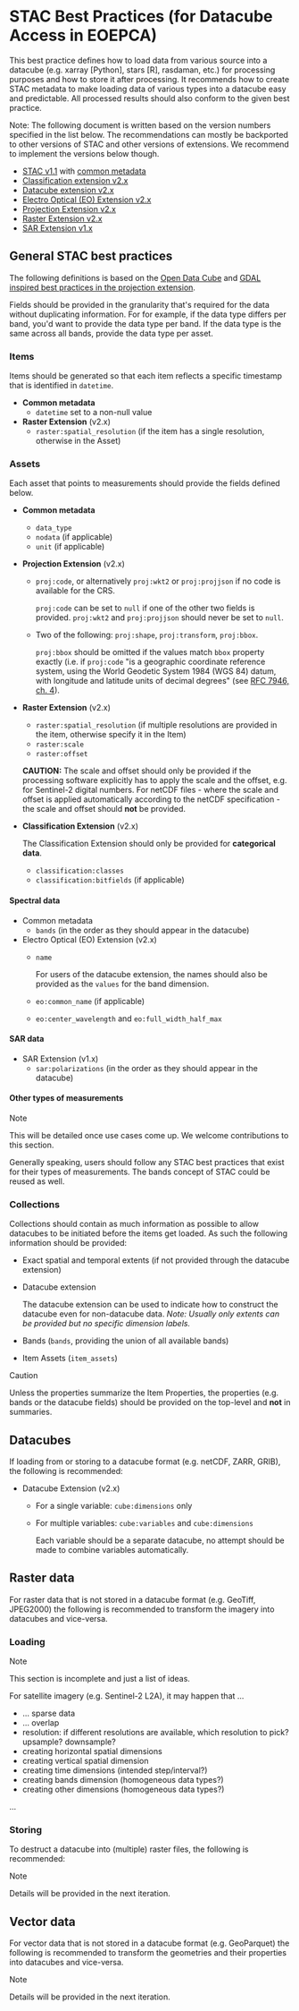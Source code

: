# STAC Best Practices (for Datacube Access in EOEPCA)

This best practice defines how to load data from various source into a datacube (e.g. xarray [Python], stars [R], rasdaman, etc.) for processing purposes and how to store it after processing. It recommends how to create STAC metadata to make loading data of various types into a datacube easy and predictable. All processed results should also conform to the given best practice.

Note: The following document is written based on the version numbers specified in the list below. The recommendations can mostly be backported to other versions of STAC and other versions of extensions. We recommend to implement the versions below though.

- [STAC v1.1](https://github.com/radiantearth/stac-spec/tree/v1.1.0) with [common metadata](https://github.com/radiantearth/stac-spec/blob/v1.1.0/commons/common-metadata.md)
- [Classification extension v2.x](https://github.com/stac-extensions/classification)
- [Datacube extension v2.x](https://github.com/stac-extensions/datacube)
- [Electro Optical (EO) Extension v2.x](https://github.com/stac-extensions/eo)
- [Projection Extension v2.x](https://github.com/stac-extensions/projection)
- [Raster Extension v2.x](https://github.com/stac-extensions/raster)
- [SAR Extension v1.x](https://github.com/stac-extensions/sar)

## General STAC best practices

The following definitions is based on the [Open Data Cube](https://odc-stac.readthedocs.io/en/latest/stac-best-practice.html) and [GDAL inspired best practices in the projection extension](https://github.com/stac-extensions/projection?tab=readme-ov-file#best-practices).

Fields should be provided in the granularity that's required for the data without duplicating information. For for example, if the data type differs per band, you'd want to provide the data type per band. If the data type is the same across all bands, provide the data type per asset.

### Items

Items should be generated so that each item reflects a specific timestamp that is identified in `datetime`.

- **Common metadata**
  - `datetime` set to a non-null value
- **Raster Extension** (v2.x)
  - `raster:spatial_resolution` (if the item has a single resolution, otherwise in the Asset)

### Assets

Each asset that points to measurements should provide the fields defined below. 

- **Common metadata**
  
  - `data_type`
  - `nodata` (if applicable)
  - `unit` (if applicable)
  
- **Projection Extension** (v2.x)
  
  - `proj:code`, or alternatively `proj:wkt2` or `proj:projjson` if no code is available for the CRS.
    
    `proj:code` can be set to `null` if one of the other two fields is provided. `proj:wkt2` and `proj:projjson` should never be set to `null`.
  - Two of the following: `proj:shape`, `proj:transform`, `proj:bbox`.
    
    `proj:bbox` should be omitted if the values match `bbox` property exactly (i.e. if `proj:code` "is a geographic coordinate reference system, using the World Geodetic System 1984 (WGS 84) datum, with longitude and latitude units of decimal degrees" (see [RFC 7946, ch. 4](https://datatracker.ietf.org/doc/html/rfc7946#section-4)).
  
- **Raster Extension** (v2.x)

  - `raster:spatial_resolution` (if multiple resolutions are provided in the item, otherwise specify it in the Item)
  - `raster:scale`
  - `raster:offset`

   **CAUTION:** The scale and offset should only be provided if the processing software explicitly has to apply the scale and the offset, e.g. for Sentinel-2 digital numbers. For netCDF files - where the scale and offset is applied automatically according to the netCDF specification - the scale and offset should **not** be provided.

- **Classification Extension** (v2.x)

  The Classification Extension should only be provided for **categorical data**.
  
  - `classification:classes`
  - `classification:bitfields` (if applicable)

#### Spectral data

- Common metadata
  - `bands` (in the order as they should appear in the datacube)
- Electro Optical (EO) Extension (v2.x)
  - `name`
    
     For users of the datacube extension, the names should also be provided as the `values` for the band dimension.
  - `eo:common_name` (if applicable)
  - `eo:center_wavelength` and `eo:full_width_half_max`

#### SAR data

- SAR Extension (v1.x)
  - `sar:polarizations` (in the order as they should appear in the datacube)

#### Other types of measurements

> [!NOTE] 
> This will be detailed once use cases come up. We welcome contributions to this section.
> 
> Generally speaking, users should follow any STAC best practices that exist for their types of measurements. The bands concept of STAC could be reused as well.

### Collections

Collections should contain as much information as possible to allow datacubes to be initiated before the items get loaded. As such the following information should be provided:

- Exact spatial and temporal extents (if not provided through the datacube extension)
- Datacube extension
  
  The datacube extension can be used to indicate how to construct the datacube even for non-datacube data. 
  *Note: Usually only extents can be provided but no specific dimension labels.*
- Bands (`bands`, providing the union of all available bands)
- Item Assets (`item_assets`)


> [!CAUTION]
> Unless the properties summarize the Item Properties, the properties (e.g. bands or the datacube fields) should be provided on the top-level and **not** in summaries.

## Datacubes

If loading from or storing to a datacube format (e.g. netCDF, ZARR, GRIB), the following is recommended:

- Datacube Extension (v2.x)
  - For a single variable: `cube:dimensions` only
  - For multiple variables: `cube:variables` and `cube:dimensions`
    
    Each variable should be a separate datacube, no attempt should be made to combine variables automatically.

## Raster data

For raster data that is not stored in a datacube format (e.g. GeoTiff, JPEG2000) the following is recommended to transform the imagery into datacubes and vice-versa.

### Loading

> [!NOTE]  
> This section is incomplete and just a list of ideas.

For satellite imagery (e.g. Sentinel-2 L2A), it may happen that ...

- ... sparse data
- ... overlap
- resolution: if different resolutions are available, which resolution to pick? upsample? downsample?
- creating horizontal spatial dimensions
- creating vertical spatial dimension
- creating time dimensions (intended step/interval?)
- creating bands dimension (homogeneous data types?)
- creating other dimensions (homogeneous data types?)

...

### Storing

To destruct a datacube into (multiple) raster files, the following is recommended:

> [!NOTE] 
> Details will be provided in the next iteration.

## Vector data

For vector data that is not stored in a datacube format (e.g. GeoParquet) the following is recommended to transform the geometries and their properties into datacubes and vice-versa.

> [!NOTE] 
> Details will be provided in the next iteration.
